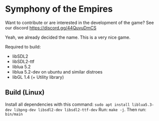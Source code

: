 # Symphony of the Empires

Want to contribute or are interested in the development of the game? See our discord https://discord.gg/44QuvuDmCS

Yeah, we already decided the name. This is a very nice game.

Required to build:

* libSDL2
* libSDL2-ttf
* liblua 5.2
* liblua 5.2-dev on ubuntu and similar distroes
* libGL 1.4 (+ Utility library)

## Build (Linux)
Install all dependencies with this command: ```sudo apt install liblua5.3-dev libpng-dev libsdl2-dev libsdl2-ttf-dev```
Run: ```make -j```.
Then run: ```bin/main```
